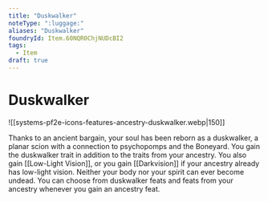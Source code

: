 ```yaml
---
title: "Duskwalker"
noteType: ":luggage:"
aliases: "Duskwalker"
foundryId: Item.60NQR0ChjNUDcBI2
tags:
  - Item
draft: true
---
```


# Duskwalker
![[systems-pf2e-icons-features-ancestry-duskwalker.webp|150]]

Thanks to an ancient bargain, your soul has been reborn as a duskwalker, a planar scion with a connection to psychopomps and the Boneyard. You gain the duskwalker trait in addition to the traits from your ancestry. You also gain [[Low-Light Vision]], or you gain [[Darkvision]] if your ancestry already has low-light vision. Neither your body nor your spirit can ever become undead. You can choose from duskwalker feats and feats from your ancestry whenever you gain an ancestry feat.
